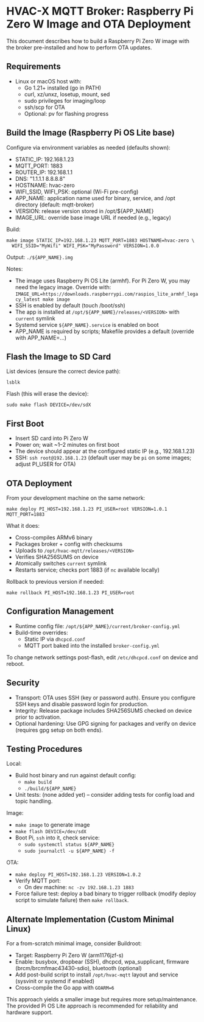 # HVAC-X MQTT Broker: Raspberry Pi Zero W Image and OTA Deployment

This document describes how to build a Raspberry Pi Zero W image with the broker pre-installed and how to perform OTA updates.

## Requirements
- Linux or macOS host with:
  - Go 1.21+ installed (go in PATH)
  - curl, xz/unxz, losetup, mount, sed
  - sudo privileges for imaging/loop
  - ssh/scp for OTA
  - Optional: pv for flashing progress

## Build the Image (Raspberry Pi OS Lite base)

Configure via environment variables as needed (defaults shown):

- STATIC_IP: 192.168.1.23
- MQTT_PORT: 1883
- ROUTER_IP: 192.168.1.1
- DNS: "1.1.1.1 8.8.8.8"
- HOSTNAME: hvac-zero
- WIFI_SSID, WIFI_PSK: optional (Wi-Fi pre-config)
- APP_NAME: application name used for binary, service, and /opt directory (default: mqtt-broker)
- VERSION: release version stored in /opt/${APP_NAME}
- IMAGE_URL: override base image URL if needed (e.g., legacy)

Build:

```
make image STATIC_IP=192.168.1.23 MQTT_PORT=1883 HOSTNAME=hvac-zero \
  WIFI_SSID="MyWifi" WIFI_PSK="MyPassword" VERSION=1.0.0
```

Output: `./${APP_NAME}.img`

Notes:
- The image uses Raspberry Pi OS Lite (armhf). For Pi Zero W, you may need the legacy image. Override with:
  `IMAGE_URL=https://downloads.raspberrypi.com/raspios_lite_armhf_legacy_latest make image`
- SSH is enabled by default (touch /boot/ssh)
- The app is installed at `/opt/${APP_NAME}/releases/<VERSION>` with `current` symlink
- Systemd service `${APP_NAME}.service` is enabled on boot
- APP_NAME is required by scripts; Makefile provides a default (override with APP_NAME=...)

## Flash the Image to SD Card

List devices (ensure the correct device path):

```
lsblk
```

Flash (this will erase the device):

```
sudo make flash DEVICE=/dev/sdX
```

## First Boot
- Insert SD card into Pi Zero W
- Power on; wait ~1–2 minutes on first boot
- The device should appear at the configured static IP (e.g., 192.168.1.23)
- SSH: `ssh root@192.168.1.23` (default user may be `pi` on some images; adjust PI_USER for OTA)

## OTA Deployment

From your development machine on the same network:

```
make deploy PI_HOST=192.168.1.23 PI_USER=root VERSION=1.0.1 MQTT_PORT=1883
```

What it does:
- Cross-compiles ARMv6 binary
- Packages broker + config with checksums
- Uploads to `/opt/hvac-mqtt/releases/<VERSION>`
- Verifies SHA256SUMS on device
- Atomically switches `current` symlink
- Restarts service; checks port 1883 (if `nc` available locally)

Rollback to previous version if needed:

```
make rollback PI_HOST=192.168.1.23 PI_USER=root
```

## Configuration Management
- Runtime config file: `/opt/${APP_NAME}/current/broker-config.yml`
- Build-time overrides:
  - Static IP via `dhcpcd.conf`
  - MQTT port baked into the installed `broker-config.yml`

To change network settings post-flash, edit `/etc/dhcpcd.conf` on device and reboot.

## Security
- Transport: OTA uses SSH (key or password auth). Ensure you configure SSH keys and disable password login for production.
- Integrity: Release package includes SHA256SUMS checked on device prior to activation.
- Optional hardening: Use GPG signing for packages and verify on device (requires gpg setup on both ends).

## Testing Procedures

Local:
- Build host binary and run against default config:
  - `make build`
  - `./build/${APP_NAME}`
- Unit tests: (none added yet) – consider adding tests for config load and topic handling.

Image:
- `make image` to generate image
- `make flash DEVICE=/dev/sdX`
- Boot Pi, `ssh` into it, check service:
  - `sudo systemctl status ${APP_NAME}`
  - `sudo journalctl -u ${APP_NAME} -f`

OTA:
- `make deploy PI_HOST=192.168.1.23 VERSION=1.0.2`
- Verify MQTT port:
  - On dev machine: `nc -zv 192.168.1.23 1883`
- Force failure test: deploy a bad binary to trigger rollback (modify deploy script to simulate failure) then `make rollback`.

## Alternate Implementation (Custom Minimal Linux)

For a from-scratch minimal image, consider Buildroot:
- Target: Raspberry Pi Zero W (arm1176jzf-s)
- Enable: busybox, dropbear (SSH), dhcpcd, wpa_supplicant, firmware (brcm/brcmfmac43430-sdio), bluetooth (optional)
- Add post-build script to install `/opt/hvac-mqtt` layout and service (sysvinit or systemd if enabled)
- Cross-compile the Go app with `GOARM=6`

This approach yields a smaller image but requires more setup/maintenance. The provided Pi OS Lite approach is recommended for reliability and hardware support.

